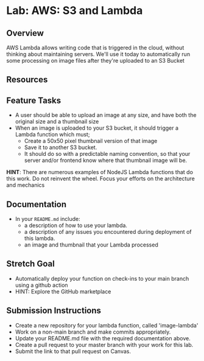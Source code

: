 # Lab: AWS: S3 and Lambda

## Overview
AWS Lambda allows writing code that is triggered in the cloud, without thinking about maintaining servers. We'll use it today to automatically run some processing on image files after they're uploaded to an S3 Bucket

## Resources

## Feature Tasks

- A user should be able to upload an image at any size, and have both the original size and a thumbnail size
- When an image is uploaded to your S3 bucket, it should trigger a Lambda function which must;
  - Create a 50x50 pixel thumbnail version of that image
  - Save it to another S3 bucket.
  - It should do so with a predictable naming convention, so that your server and/or frontend know where that thumbnail image will be.

**HINT**: There are numerous examples of NodeJS Lambda functions that do this work. Do not reinvent the wheel. Focus your efforts on the architecture and mechanics

## Documentation

- In your `README.md` include:
  - a description of how to use your lambda.
  - a description of any issues you encountered during deployment of this lambda.
  - an image and thumbnail that your Lambda processed

## Stretch Goal

- Automatically deploy your function on check-ins to your main branch using a github action
- HINT: Explore the GitHub marketplace

## Submission Instructions

- Create a new repository for your lambda function, called 'image-lambda'
- Work on a non-main branch and make commits appropriately.
- Update your README.md file with the required documentation above.
- Create a pull request to your master branch with your work for this lab.
- Submit the link to that pull request on Canvas.

